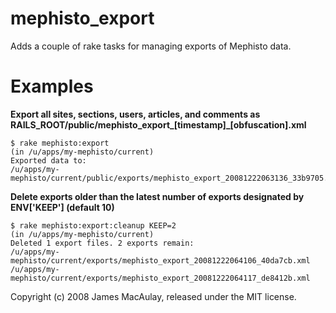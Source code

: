 mephisto\_export
===============

Adds a couple of rake tasks for managing exports of Mephisto data.


Examples
========

**Export all sites, sections, users, articles, and comments as RAILS\_ROOT/public/mephisto\_export\_\[timestamp\]\_\[obfuscation\].xml**

    $ rake mephisto:export
    (in /u/apps/my-mephisto/current)
    Exported data to:
    /u/apps/my-mephisto/current/public/exports/mephisto_export_20081222063136_33b9705.xml
    

**Delete exports older than the latest number of exports designated by ENV\['KEEP'\] (default 10)**

    $ rake mephisto:export:cleanup KEEP=2
    (in /u/apps/my-mephisto/current)
    Deleted 1 export files. 2 exports remain:
    /u/apps/my-mephisto/current/exports/mephisto_export_20081222064106_40da7cb.xml
    /u/apps/my-mephisto/current/exports/mephisto_export_20081222064117_de8412b.xml



Copyright (c) 2008 James MacAulay, released under the MIT license.
